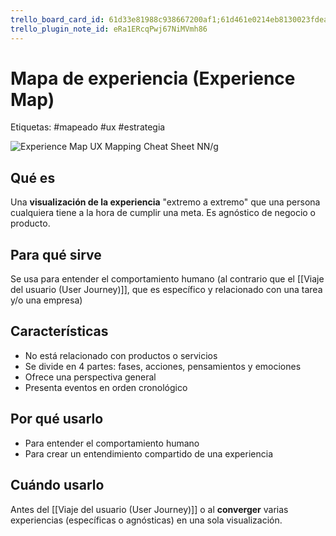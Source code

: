 ```yaml
---
trello_board_card_id: 61d33e81988c938667200af1;61d461e0214eb8130023fdea
trello_plugin_note_id: eRa1ERcqPwj67NiMVmh86
---
```

# Mapa de experiencia (Experience Map)
Etiquetas: #mapeado #ux #estrategia 

![Experience Map UX Mapping Cheat Sheet NN/g](https://media.nngroup.com/media/editor/2017/11/07/screen-shot-2017-11-07-at-74057-am.png)

## Qué es
Una **visualización de la experiencia** "extremo a extremo" que una persona cualquiera tiene a la hora de cumplir una meta. Es agnóstico de negocio o producto.

## Para qué sirve
Se usa para entender el comportamiento humano (al contrario que el [[Viaje del usuario (User Journey)]], que es específico y relacionado con una tarea y/o una empresa)

## Características
- No está relacionado con productos o servicios
- Se divide en 4 partes: fases, acciones, pensamientos y emociones
- Ofrece una perspectiva general
- Presenta eventos en orden cronológico

## Por qué usarlo
- Para entender el comportamiento humano
- Para crear un entendimiento compartido de una experiencia

## Cuándo usarlo
Antes del [[Viaje del usuario (User Journey)]] o al **converger** varias experiencias (específicas o agnósticas) en una sola visualización.